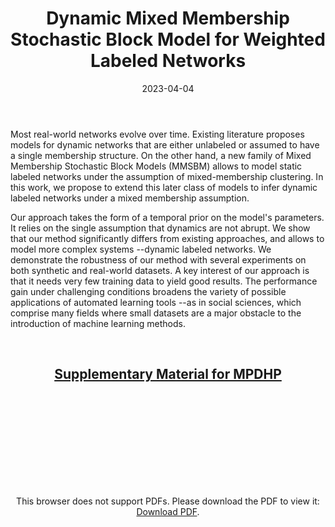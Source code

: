 ﻿---
layout: post
type: article
support: conference
link: /assets/img/articles/SDSBM/Article.pdf
title: Dynamic Mixed Membership Stochastic Block Model for Weighted Labeled Networks
authors: <b>G. Poux-Médard</b>, J. Velcin, S. Loudcher
journal: SIGIR
year: 2023
doi: 
date: 2023-04-04
description: # Add post description (optional)
img: articles/covers/31_SDSBM.jpg
fig-caption: The membership of items to various clusters evolve smoothly over time. In this picture, the goal is to
    predict a roman province (e.g. Illyria, Hispania, etc.) given a status (e.g. Slave, Senator, etc.) and a year. The 
    memberships variations are due to the new conquests of Roman empire over time (e.g. there were no Roman senators
    from Gauls before it was conquered).
tags: [clustering, social networks, social recommendation, dirichlet, stochastic block model, dynamic networks, block models, sbm, mmsbm]
---

Most real-world networks evolve over time. Existing literature proposes models for dynamic networks that 
are either unlabeled or assumed to have a single membership structure.
On the other hand, a new family of Mixed Membership Stochastic Block Models (MMSBM) 
allows to model static labeled networks under the assumption of mixed-membership clustering. 
In this work, we propose to extend this later class of models to infer dynamic labeled networks under 
a mixed membership assumption. 

Our approach takes the form of a temporal prior on the model's parameters. 
It relies on the single assumption that dynamics are not abrupt. We show that our method significantly 
differs from existing approaches, and allows to model more complex systems --dynamic labeled networks. 
We demonstrate the robustness of our method with several experiments on both synthetic and real-world datasets.
A key interest of our approach is that it needs very few training data to yield good results. 
The performance gain under challenging conditions broadens the variety of possible applications 
of automated learning tools --as in social sciences, which comprise many fields where small 
datasets are a major obstacle to the introduction of machine learning methods.

<br>

## <center><u>Supplementary Material for MPDHP</u></center>
<center>
<object data="/assets/img/articles/SDSBM/SI.pdf" type="application/pdf" width="100%" height="700px">
    <embed src="/assets/img/articles/SDSBM/SI.pdf">
        <p>This browser does not support PDFs. Please download the PDF to view it: <a href="/assets/img/articles/SDSBM/SI.pdf">Download PDF</a>.</p>
</object>
</center>